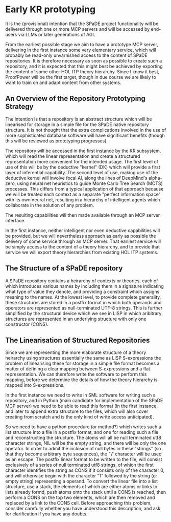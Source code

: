 # Early KR prototyping

It is the (provisional) intention that the SPaDE project functionality will be delivered through one or more MCP servers and will be accessed by end-users via LLMs or later generations of AGI.

From the earliest possible stage we aim to have a prototype MCP server, delivering in the first instance some very elementary service, which will probably be read-only unvarnished access to the content of SPaDE repositories.
It is therefore necessary as soon as possible to create such a repository, and it is expected that this might best be achieved by exporting the content of some other HOL ITP theory hierarchy.
Since I know it best, ProofPower will be the first target, though in due course we are likely to want to train on and adapt content from other systems.

## An Overview of the Repository Prototyping Strategy

The intention is that a repository is an abstract structure which will be linearised for storage in a simple file for the SPaDE native repository structure.
It is not thought that the extra complications involved in the use of more sophisticated database software will have significant benefits (though this will be reviewed as prototyping progresses).

The repository will be accessed in the first instance by the KR subsystem, which will read the linear representation and create a structured representation more convenient for the intended usage.
The first level of use of this will be by the deductive "kernel" (DK) which will provide a first layer of inferential capability.
The second level of use, making use of the deductive kernel will involve focal AI, along the lines of DeepMind's alpha-zero, using neural net heuristics to guide Monte Carlo Tree Search (MCTS) processes.
This differs from a typical application of that approach because we will be treated each context as a separate "perfect information space" with its own neural net, resulting in a hierarchy of intelligent agents which collaborate in the solution of any problem.

The resulting capabilities will then made available through an MCP server interface.

In the first instance, neither intelligent nor even deductive capabilities will be provided, but we will nevertheless approach as early as possible the delivery of some service through an MCP server.
That earliest service will be simply access to the content of a theory hierarchy, and to provide that service we will export theory hierarchies from existing HOL ITP systems.

## The Structure of a SPaDE repository

A SPaDE repository contains a heirarchy of contexts or theories, each of which introduces various names by including them in a signature indicating what type of value they denote, and providing a constraint which assigns meaning to the names.
At the lowest level, to provide complete generality, these structures are stored in a postfix format in which both operands and operators are represented as null-terminated UTF-8 strings.
This is further simplified by the structural device which we see in LISP in which aribitrary structures are represented in an underlying structure with only one constructor (CONS).

## The Linearisation of Structured Repositories

Since we are representing the more elaborate structure of a theory heirarchy using structures essentially the same as LISP S-expressions the problem of linearising these for storage in a simple file format becomes a matter of defining a clear mapping between S-expressions and a flat representation.
We can therefore write the software to perform this mapping, before we determine the details of how the theory hierarchy is mapped into S-expressions.

In the first instance we need to write in SML software for writing such a repository, and in Python (main candidate for implementation of the SPaDE MCP server) we need to be able to read this format (in the first instance, and later to append extra structure to the files, which will also cover creating from scratch and is the only kind of write access anticipated).

So we need to have a python procedure (or method?) which writes such a list structure into a file in a postfix format, and one for reading such a file and reconstructing the structure.  The atoms will all be null terminated utf8 character strings, NIL will be the empty string, and there will be only the one operator.  In order to admit the inclusion of null bytes in these "strings" (so that they become arbitrary byte sequences), the "\\" character will be used as an escape.  The postfix linear format to be written to the file, will consist exclusively of a series of null terminated utf8 strings, of which the first character identifies the string as CONS if it consists only of the character 0, and will otherwise begin with the character "1" followed by the string (or empty string) representing a operand.   To convert the linear file into a list structure, use a stack, the elements of which are either atoms or links to lists already formd, push atoms onto the stack until a CONS is reached, then perform a CONS on the top two elements, which are then removed and replaced by a link to the CONS cell.   Before approaching this problem, consider carefully whether you have understood this description, and ask for clarification if you have any doubts.
